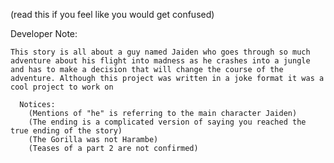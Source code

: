 (read this if you feel like you would get confused)

  Developer Note:
  
    This story is all about a guy named Jaiden who goes through so much adventure about his flight into madness as he crashes into a jungle and has to make a decision that will change the course of the adventure. Although this project was written in a joke format it was a cool project to work on
    
      Notices:
        (Mentions of "he" is referring to the main character Jaiden)
        (The ending is a complicated version of saying you reached the true ending of the story)
        (The Gorilla was not Harambe)
        (Teases of a part 2 are not confirmed)